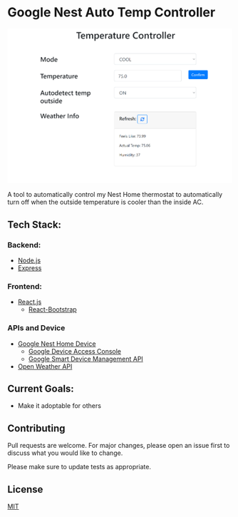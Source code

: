 # Google Nest Auto Temp Controller

![Screenshot](Screenshot.png)

A tool to automatically control my Nest Home thermostat to automatically turn off when the outside temperature is cooler than the inside AC. 

## Tech Stack:
### Backend:
- [Node.js](https://nodejs.dev/)
- [Express](https://expressjs.com/)
### Frontend:
- [React.js](https://reactjs.org/)
  - [React-Bootstrap](https://react-bootstrap-v4.netlify.app/)
### APIs and Device
- [Google Nest Home Device](https://store.google.com/us/category/connected_home?hl=en-US)
  - [Google Device Access Console](https://console.nest.google.com/u/1/device-access/project-list)
  - [Google Smart Device Management API](https://developers.google.com/nest/device-access/get-started)
- [Open Weather API](https://openweathermap.org/current)

## Current Goals:
- Make it adoptable for others

## Contributing
Pull requests are welcome. For major changes, please open an issue first to discuss what you would like to change.

Please make sure to update tests as appropriate.

## License
[MIT](https://choosealicense.com/licenses/mit/)

